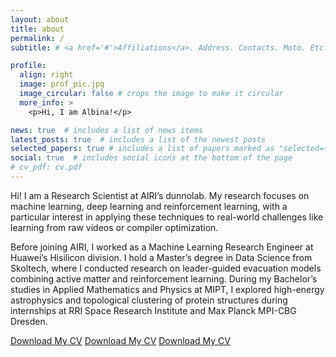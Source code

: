 ```yaml
---
layout: about
title: about
permalink: /
subtitle: # <a href='#'>Affiliations</a>. Address. Contacts. Moto. Etc.

profile:
  align: right
  image: prof_pic.jpg
  image_circular: false # crops the image to make it circular
  more_info: >
    <p>Hi, I am Albina!</p>

news: true  # includes a list of news items
latest_posts: true  # includes a list of the newest posts
selected_papers: true # includes a list of papers marked as "selected={true}"
social: true  # includes social icons at the bottom of the page
# cv_pdf: cv.pdf
---
```


<!-- Hello, I am Albina! I am a Research Engineer at AIRI, where I work at dunnolab. I am broadly interested in AI, especially, Reinforcement learning. -->

Hi! I am a Research Scientist at AIRI’s dunnolab. My research focuses on machine learning, deep learning and reinforcement learning, with a particular interest in applying these techniques to real-world challenges like learning from raw videos or compiler optimization.

Before joining AIRI, I worked as a Machine Learning Research Engineer at Huawei’s Hisilicon division. I hold a Master’s degree in Data Science from Skoltech, where I conducted research on leader-guided evacuation models combining active matter and reinforcement learning. During my Bachelor’s studies in Applied Mathematics and Physics at MIPT, I explored high-energy astrophysics and topological clustering of protein structures during internships at RRI Space Research Institute and  Max Planck MPI-CBG Dresden.

<a href="/assets/pdf/cv.pdf" class="btn btn-primary">Download My CV</a>
<a href="assets/pdf/cv.pdf" class="btn btn-primary">Download My CV</a>
<a href="cv.pdf" class="btn btn-primary">Download My CV</a>

<!-- Put your address / P.O. box / other info right below your picture. You can also disable any of these elements by editing `profile` property of the YAML header of your `_pages/about.md`. Edit `_bibliography/papers.bib` and Jekyll will render your [publications page](/al-folio/publications/) automatically.

Link to your social media connections, too. This theme is set up to use [Font Awesome icons](https://fontawesome.com/) and [Academicons](https://jpswalsh.github.io/academicons/), like the ones below. Add your Facebook, Twitter, LinkedIn, Google Scholar, or just disable all of them. -->